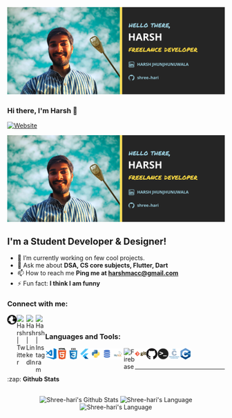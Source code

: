 ## ![Harsh's header](https://github.com/Shree-hari/Shree-hari/blob/main/header.png)
### Hi there, I'm Harsh 👋

[![Website](https://img.shields.io/website?label=Harsh&style=for-the-badge&url=https%3A%2F%2Foishik.live)][website]

[![Welcome to my Profile.](https://github.com/Shree-hari/Shree-hari/raw/master/header.png)][website]

## I'm a Student Developer & Designer!
- 🔭 I’m currently working on few cool projects.
- 💬 Ask me about **DSA, CS core subjects, Flutter, Dart**
- 📫 How to reach me **Ping me at harshmacc@gmail.com**
- ⚡ Fun fact: **I think I am funny**

### Connect with me:

[<img align="left" alt="oishikm12.me" width="22px" src="https://raw.githubusercontent.com/iconic/open-iconic/master/svg/globe.svg" />][website]
[<img align="left" alt="Harsh | Twitter" width="22px" src="https://cdn.jsdelivr.net/npm/simple-icons@v3/icons/twitter.svg" />][twitter]
[<img align="left" alt="Harsh | LinkedIn" width="22px" src="https://cdn.jsdelivr.net/npm/simple-icons@v3/icons/linkedin.svg" />][linkedin]
[<img align="left" alt="Harsh | Instagram" width="22px" src="https://cdn.jsdelivr.net/npm/simple-icons@v3/icons/instagram.svg" />][instagram]

<br />

### Languages and Tools:

[<img align="left" alt="Visual Studio Code" width="26px" src="https://raw.githubusercontent.com/github/explore/80688e429a7d4ef2fca1e82350fe8e3517d3494d/topics/visual-studio-code/visual-studio-code.png" />][website]
[<img align="left" alt="HTML5" width="26px" src="https://raw.githubusercontent.com/github/explore/80688e429a7d4ef2fca1e82350fe8e3517d3494d/topics/html/html.png" />][website]
[<img align="left" alt="CSS3" width="26px" src="https://raw.githubusercontent.com/github/explore/80688e429a7d4ef2fca1e82350fe8e3517d3494d/topics/css/css.png" />][website]
[<img align="left" alt="Flutter" width="26px" src="https://raw.githubusercontent.com/github/explore/cebd63002168a05a6a642f309227eefeccd92950/topics/flutter/flutter.png" />][website]
[<img align="left" alt="Python" width="26px" src="https://raw.githubusercontent.com/github/explore/80688e429a7d4ef2fca1e82350fe8e3517d3494d/topics/python/python.png" />][website]
[<img align="left" alt="SQL" width="26px" src="https://raw.githubusercontent.com/github/explore/80688e429a7d4ef2fca1e82350fe8e3517d3494d/topics/sql/sql.png" />][website]
[<img align="left" alt="MySQL" width="26px" src="https://raw.githubusercontent.com/github/explore/80688e429a7d4ef2fca1e82350fe8e3517d3494d/topics/mysql/mysql.png" />][website]
[<img align="left" alt="Firebase" width="26px" src="https://firebase.google.com/downloads/brand-guidelines/PNG/logo-logomark.png" />][website]
[<img align="left" alt="Git" width="26px" src="https://raw.githubusercontent.com/github/explore/80688e429a7d4ef2fca1e82350fe8e3517d3494d/topics/git/git.png" />][website]
[<img align="left" alt="GitHub" width="26px" src="https://raw.githubusercontent.com/github/explore/78df643247d429f6cc873026c0622819ad797942/topics/github/github.png" />][website]
[<img align="left" alt="Command Line" width="26px" src="https://raw.githubusercontent.com/github/explore/80688e429a7d4ef2fca1e82350fe8e3517d3494d/topics/terminal/terminal.png" />][website]
[<img align="left" alt="C" width="26px" src="https://raw.githubusercontent.com/github/explore/80688e429a7d4ef2fca1e82350fe8e3517d3494d/topics/c/c.png" />][website]
[<img align="left" alt="C++" width="26px" src="https://raw.githubusercontent.com/github/explore/80688e429a7d4ef2fca1e82350fe8e3517d3494d/topics/cpp/cpp.png" />][website]

<br />
<br />

---

<summary>:zap: <b>Github Stats</b></summary>
<br>
<p align = "center">
    <img alt="Shree-hari's Github Stats" src="https://github-readme-stats.vercel.app/api?username=shree-hari&show_icons=true&theme=tokyonight&line_height=40" />
    <img alt="Shree-hari's Language" src="https://github-readme-stats.vercel.app/api/top-langs/?username=shree-hari&theme=tokyonight" />
    <img alt="Shree-hari's Language" src="https://github-readme-streak-stats.herokuapp.com/?user=shree-hari&theme=tokyonight" />
</p>

[website]: https://linkedin.com/in/shree-hari/
[twitter]: https://twitter.com/Harsh_010
[instagram]: https://instagram.com/harsh._music/
[linkedin]: https://linkedin.com/in/shree-hari/
